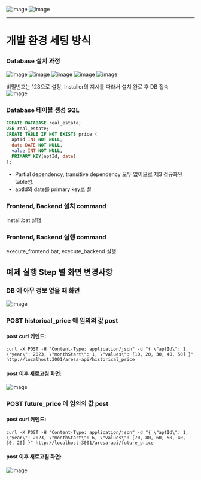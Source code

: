 ![image](https://github.com/vacu9708/aresa_koera_assignment/assets/67142421/2f387d5f-7213-4106-9a2f-d967414b47a2)
![image](https://github.com/vacu9708/aresa_koera_assignment/assets/67142421/de37f726-4294-4511-a7a7-414161e2c167)

---

# 개발 환경 세팅 방식
### Database 설치 과정
![image](https://github.com/vacu9708/aresa_korea_assignment/assets/67142421/9e121753-2e5b-4c8c-8876-40c19d6f3eee)
![image](https://github.com/vacu9708/aresa_korea_assignment/assets/67142421/5d436d73-d310-4ea4-ac21-9aff32c794ce)
![image](https://github.com/vacu9708/aresa_korea_assignment/assets/67142421/d4df3e94-ef59-473e-abae-67426bafb541)
![image](https://github.com/vacu9708/aresa_korea_assignment/assets/67142421/10ac2571-f7ac-4f25-b611-7cda2ee76f6f)
![image](https://github.com/vacu9708/aresa_korea_assignment/assets/67142421/a6b9f808-31ed-4b51-955f-34a59ddc1e43)

비밀번호는 123으로 설정, Installer의 지시를 따라서 설치 완료 후 DB 접속<br>
![image](https://github.com/vacu9708/aresa_korea_assignment/assets/67142421/70b70c30-c9ba-413f-980c-a5fb33895051)

### Database 테이블 생성 SQL

~~~sql
CREATE DATABASE real_estate;
USE real_estate;
CREATE TABLE IF NOT EXISTS price (
  aptId INT NOT NULL,
  date DATE NOT NULL,
  value INT NOT NULL,
  PRIMARY KEY(aptId, date)
);
~~~
- Partial dependency, transitive dependency 모두 없어므로 제3 정규화된 table임.
- aptId와 date를 primary key로 설

### Frontend, Backend 설치 command
install.bat 실행
### Frontend, Backend 실행 command
execute_frontend.bat, execute_backend 실행

## 예제 실행 Step 별 화면 변경사항
### DB 에 아무 정보 없을 때 화면
![image](https://github.com/vacu9708/aresa_korea_assignment/assets/67142421/3d0a77ab-ab0f-4b6a-b0c8-e926950de0e2)

### POST historical_price 에 임의의 값 post
#### post curl 커멘드:
~~~
curl -X POST -H "Content-Type: application/json" -d "{ \"aptId\": 1, \"year\": 2023, \"monthStart\": 1, \"values\": [10, 20, 30, 40, 50] }" http://localhost:3001/aresa-api/historical_price
~~~
#### post 이후 새로고침 화면:
![image](https://github.com/vacu9708/aresa_korea_assignment/assets/67142421/0a3818f4-b6b4-453b-b47f-04ad25bde8aa)

### POST future_price 에 임의의 값 post
#### post curl 커멘드:
~~~
curl -X POST -H "Content-Type: application/json" -d "{ \"aptId\": 1, \"year\": 2023, \"monthStart\": 6, \"values\": [70, 80, 60, 50, 40, 30, 20] }" http://localhost:3001/aresa-api/future_price
~~~
#### post 이후 새로고침 화면:
![image](https://github.com/vacu9708/aresa_korea_assignment/assets/67142421/128c9b98-63fe-481b-b986-2ef013e233ba)

